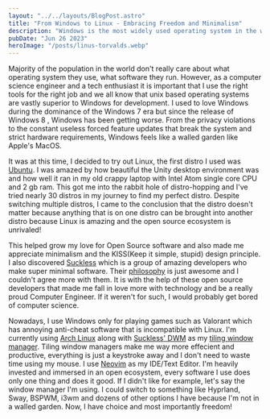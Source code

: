 ```yaml
---
layout: "../../layouts/BlogPost.astro"
title: "From Windows to Linux - Embracing Freedom and Minimalism"
description: "Windows is the most widely used operating system in the world and I used it for many years but when I decided to try Linux for the first time, my view of the world changed drastically. "
pubDate: "Jun 26 2023"
heroImage: "/posts/linus-torvalds.webp"
---
```


Majority of the population in the world don't really care about what operating system they use, what software they run. However, as a computer science engineer and a tech enthusiast it is important that I use the right tools for the right job and we all know that unix based operating systems are vastly superior to Windows for development. I used to love Windows during the dominance of the Windows 7 era but since the release of Windows 8 , Windows has been getting worse. From the privacy violations to the constant useless forced feature updates that break the system and strict hardware requirements, Windows feels like a walled garden like Apple's MacOS.

It was at this time, I decided to try out Linux, the first distro I used was [Ubuntu](https://ubuntu.com/). I was amazed by how beautiful the Unity desktop environment was and how well it ran in my old crappy laptop with Intel Atom single core CPU and 2 gb ram. This got me into the rabbit hole of distro-hopping and I've tried nearly 30 distros in my journey to find my perfect distro. Despite switching multiple distros, I came to the conclusion that the distro doesn't matter because anything that is on one distro can be brought into another distro because Linux is amazing and the open source ecosystem is unrivaled!

This helped grow my love for Open Source software and also made me appreciate minimalism and the KISS(Keep it simple, stupid) design principle. I also discovered [Suckless](https://suckless.org/) which is a group of amazing developers who make super minimal software. Their [philosophy](https://suckless.org/philosophy/) is just awesome and I couldn't agree more with them. It is with the help of these open source developers that made me fall in love more with technology and be a really proud Computer Engineer. If it weren't for such, I would probably get bored of computer science.

Nowadays, I use Windows only for playing games such as Valorant which has annoying anti-cheat software that is incompatible with Linux. I'm currently using [Arch Linux](https://archlinux.org/) along with [Suckless' DWM](https://dwm.suckless.org/) as my [tiling window manager](https://en.wikipedia.org/wiki/Tiling_window_manager). Tiling window managers make me way more effecient and productive, everything is just a keystroke away and I don't need to waste time using my mouse. I use [Neovim](https://neovim.io/) as my IDE/Text Editor. I'm heavily invested and immersed in an open ecosystem, every software I use does only one thing and does it good. If I didn't like for example, let's say the window manager I'm using. I could switch to something like Hyprland, Sway, BSPWM, i3wm and dozens of other options I have because I'm not in a walled garden. Now, I have choice and most importantly freedom!
